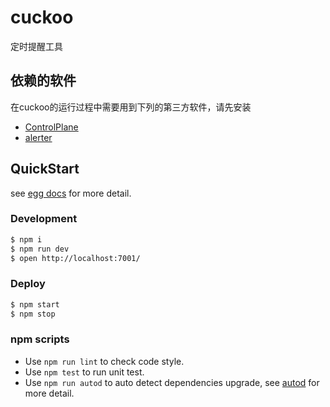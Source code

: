 # cuckoo

定时提醒工具

## 依赖的软件

在cuckoo的运行过程中需要用到下列的第三方软件，请先安装

- [ControlPlane](https://www.controlplaneapp.com/)
- [alerter](https://github.com/vjeantet/alerter)

## QuickStart

<!-- add docs here for user -->

see [egg docs][egg] for more detail.

### Development

```bash
$ npm i
$ npm run dev
$ open http://localhost:7001/
```

### Deploy

```bash
$ npm start
$ npm stop
```

### npm scripts

- Use `npm run lint` to check code style.
- Use `npm test` to run unit test.
- Use `npm run autod` to auto detect dependencies upgrade, see [autod](https://www.npmjs.com/package/autod) for more detail.


[egg]: https://eggjs.org
